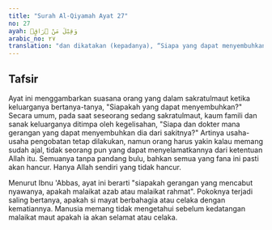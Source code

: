 ```yaml
---
title: "Surah Al-Qiyamah Ayat 27"
no: 27
ayah: وَقِيْلَ مَنْ ۜرَاقٍۙ
arabic_no: ٢٧
translation: "dan dikatakan (kepadanya), “Siapa yang dapat menyembuhkan?”"
---
```


## Tafsir

Ayat ini menggambarkan suasana orang yang dalam sakratulmaut ketika keluarganya bertanya-tanya, "Siapakah yang dapat menyembuhkan?" Secara umum, pada saat seseorang sedang sakratulmaut, kaum famili dan sanak keluarganya ditimpa oleh kegelisahan, "Siapa dan dokter mana gerangan yang dapat menyembuhkan dia dari sakitnya?" Artinya usaha-usaha pengobatan tetap dilakukan, namun orang harus yakin kalau memang sudah ajal, tidak seorang pun yang dapat menyelamatkannya dari ketentuan Allah itu. Semuanya tanpa pandang bulu, bahkan semua yang fana ini pasti akan hancur. Hanya Allah sendiri yang tidak hancur.

Menurut Ibnu 'Abbas, ayat ini berarti "siapakah gerangan yang mencabut nyawanya, apakah malaikat azab atau malaikat rahmat". Pokoknya terjadi saling bertanya, apakah si mayat berbahagia atau celaka dengan kematiannya. Manusia memang tidak mengetahui sebelum kedatangan malaikat maut apakah ia akan selamat atau celaka.